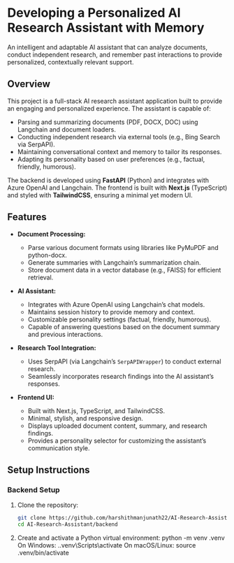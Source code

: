 # Developing a Personalized AI Research Assistant with Memory

An intelligent and adaptable AI assistant that can analyze documents, conduct independent research, and remember past interactions to provide personalized, contextually relevant support.

## Overview
This project is a full-stack AI research assistant application built to provide an engaging and personalized experience. The assistant is capable of:

- Parsing and summarizing documents (PDF, DOCX, DOC) using Langchain and document loaders.
- Conducting independent research via external tools (e.g., Bing Search via SerpAPI).
- Maintaining conversational context and memory to tailor its responses.
- Adapting its personality based on user preferences (e.g., factual, friendly, humorous).

The backend is developed using **FastAPI** (Python) and integrates with Azure OpenAI and Langchain. The frontend is built with **Next.js** (TypeScript) and styled with **TailwindCSS**, ensuring a minimal yet modern UI.

## Features
- **Document Processing:**
  - Parse various document formats using libraries like PyMuPDF and python-docx.
  - Generate summaries with Langchain’s summarization chain.
  - Store document data in a vector database (e.g., FAISS) for efficient retrieval.

- **AI Assistant:**
  - Integrates with Azure OpenAI using Langchain’s chat models.
  - Maintains session history to provide memory and context.
  - Customizable personality settings (factual, friendly, humorous).
  - Capable of answering questions based on the document summary and previous interactions.

- **Research Tool Integration:**
  - Uses SerpAPI (via Langchain’s `SerpAPIWrapper`) to conduct external research.
  - Seamlessly incorporates research findings into the AI assistant’s responses.

- **Frontend UI:**
  - Built with Next.js, TypeScript, and TailwindCSS.
  - Minimal, stylish, and responsive design.
  - Displays uploaded document content, summary, and research findings.
  - Provides a personality selector for customizing the assistant’s communication style.

## Setup Instructions
### Backend Setup
1. Clone the repository:
   ```bash
   git clone https://github.com/harshithmanjunath22/AI-Research-Assistant.git
   cd AI-Research-Assistant/backend

2. Create and activate a Python virtual environment:
     python -m venv .venv
      On Windows:
        .\.venv\Scripts\activate
      On macOS/Linux:
         source .venv/bin/activate

   

    
